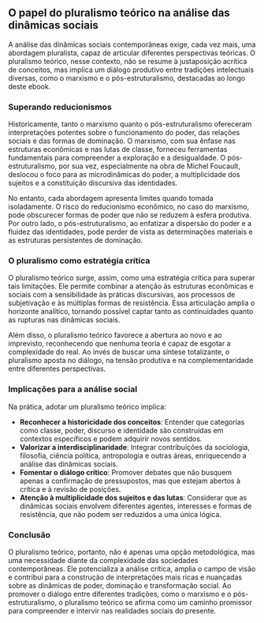 
## O papel do pluralismo teórico na análise das dinâmicas sociais

A análise das dinâmicas sociais contemporâneas exige, cada vez mais, uma abordagem pluralista, capaz de articular diferentes perspectivas teóricas. O pluralismo teórico, nesse contexto, não se resume à justaposição acrítica de conceitos, mas implica um diálogo produtivo entre tradições intelectuais diversas, como o marxismo e o pós-estruturalismo, destacadas ao longo deste ebook.

### Superando reducionismos

Historicamente, tanto o marxismo quanto o pós-estruturalismo ofereceram interpretações potentes sobre o funcionamento do poder, das relações sociais e das formas de dominação. O marxismo, com sua ênfase nas estruturas econômicas e nas lutas de classe, forneceu ferramentas fundamentais para compreender a exploração e a desigualdade. O pós-estruturalismo, por sua vez, especialmente na obra de Michel Foucault, deslocou o foco para as microdinâmicas do poder, a multiplicidade dos sujeitos e a constituição discursiva das identidades.

No entanto, cada abordagem apresenta limites quando tomada isoladamente. O risco do reducionismo econômico, no caso do marxismo, pode obscurecer formas de poder que não se reduzem à esfera produtiva. Por outro lado, o pós-estruturalismo, ao enfatizar a dispersão do poder e a fluidez das identidades, pode perder de vista as determinações materiais e as estruturas persistentes de dominação.

### O pluralismo como estratégia crítica

O pluralismo teórico surge, assim, como uma estratégia crítica para superar tais limitações. Ele permite combinar a atenção às estruturas econômicas e sociais com a sensibilidade às práticas discursivas, aos processos de subjetivação e às múltiplas formas de resistência. Essa articulação amplia o horizonte analítico, tornando possível captar tanto as continuidades quanto as rupturas nas dinâmicas sociais.

Além disso, o pluralismo teórico favorece a abertura ao novo e ao imprevisto, reconhecendo que nenhuma teoria é capaz de esgotar a complexidade do real. Ao invés de buscar uma síntese totalizante, o pluralismo aposta no diálogo, na tensão produtiva e na complementaridade entre diferentes perspectivas.

### Implicações para a análise social

Na prática, adotar um pluralismo teórico implica:

- **Reconhecer a historicidade dos conceitos**: Entender que categorias como classe, poder, discurso e identidade são construídas em contextos específicos e podem adquirir novos sentidos.
- **Valorizar a interdisciplinaridade**: Integrar contribuições da sociologia, filosofia, ciência política, antropologia e outras áreas, enriquecendo a análise das dinâmicas sociais.
- **Fomentar o diálogo crítico**: Promover debates que não busquem apenas a confirmação de pressupostos, mas que estejam abertos à crítica e à revisão de posições.
- **Atenção à multiplicidade dos sujeitos e das lutas**: Considerar que as dinâmicas sociais envolvem diferentes agentes, interesses e formas de resistência, que não podem ser reduzidos a uma única lógica.

### Conclusão

O pluralismo teórico, portanto, não é apenas uma opção metodológica, mas uma necessidade diante da complexidade das sociedades contemporâneas. Ele potencializa a análise crítica, amplia o campo de visão e contribui para a construção de interpretações mais ricas e nuançadas sobre as dinâmicas de poder, dominação e transformação social. Ao promover o diálogo entre diferentes tradições, como o marxismo e o pós-estruturalismo, o pluralismo teórico se afirma como um caminho promissor para compreender e intervir nas realidades sociais do presente.
```
